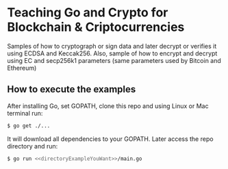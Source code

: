# Teaching Go and Crypto for Blockchain & Criptocurrencies

Samples of how to cryptograph or sign data and later decrypt or verifies it using ECDSA and Keccak256. 
Also, sample of how to encrypt and decrypt using EC and secp256k1 parameters (same parameters used by Bitcoin and Ethereum)

## How to execute the examples

After installing Go, set GOPATH, clone this repo and using Linux or Mac terminal run:

```bash
$ go get ./...
```

It will download all dependencies to your GOPATH. Later access the repo directory and run:

```bash
$ go run <<directoryExampleYouWant>>/main.go
````
